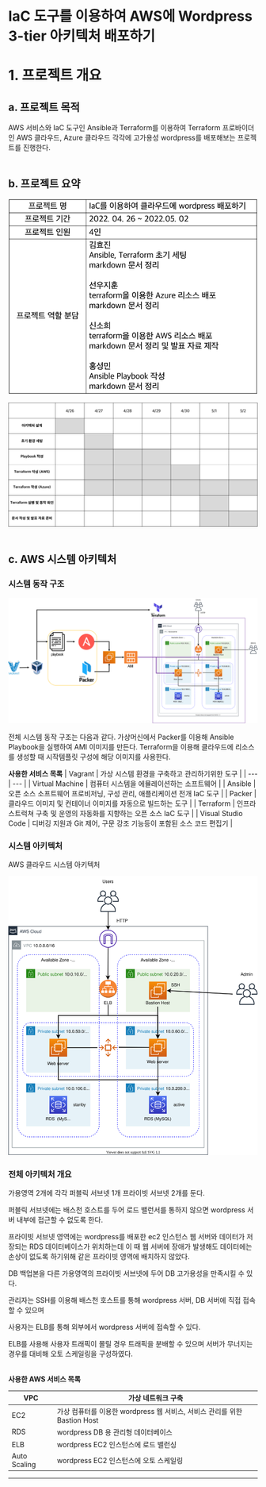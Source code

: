 # IaC 도구를 이용하여 AWS에 Wordpress 3-tier 아키텍처 배포하기

# 1. 프로젝트 개요

## a. 프로젝트 목적

AWS 서비스와 IaC 도구인 Ansible과 Terraform를 이용하여 Terraform 프로바이더인 AWS 클라우드, Azure 클라우드 각각에 고가용성 wordpress를 배포해보는 프로젝트를 진행한다.
<br>
<br>
## b. 프로젝트 요약

![프로젝트_역할](https://github.com/shinsohui/Terraform_Project/blob/main/image/%ED%94%84%EB%A1%9C%EC%A0%9D%ED%8A%B8_%EC%97%AD%ED%95%A0.png?raw=true)

![WBS](https://github.com/shinsohui/Terraform_Project/blob/main/image/WBS.png?raw=true)
<br>
<br>
## c. AWS 시스템 아키텍처

### 시스템 동작 구조

![AWS_시스템_동작](https://github.com/shinsohui/Terraform_Project/blob/main/image/AWS_%EC%8B%9C%EC%8A%A4%ED%85%9C_%EB%8F%99%EC%9E%91.png?raw=true)

전체 시스템 동작 구조는 다음과 같다.
가상머신에서 Packer를 이용해 Ansible Playbook을 실행하여 AMI 이미지를 만든다.
Terraform을 이용해 클라우드에 리소스를 생성할 때 시작템플릿 구성에 해당 이미지를 사용한다.

**사용한 서비스 목록**
| Vagrant | 가상 시스템 환경을 구축하고 관리하기위한 도구 |
| --- | --- |
| Virtual Machine | 컴퓨터 시스템을 에뮬레이션하는 소프트웨어 |
| Ansible | 오픈 소스 소프트웨어 프로비저닝, 구성 관리, 애플리케이션 전개 IaC 도구 |
| Packer | 클라우드 이미지 및 컨테이너 이미지를 자동으로 빌드하는 도구 |
| Terraform | 인프라스트럭쳐 구축 및 운영의 자동화를 지향하는 오픈 소스 IaC 도구  |
| Visual Studio Code | 디버깅 지원과 Git 제어, 구문 강조 기능등이 포함된 소스 코드 편집기 |
<br>

### 시스템 아키텍처

AWS 클라우드 시스템 아키텍처

![3-tier Wordpress](https://raw.githubusercontent.com/shinsohui/Terraform_Project/d2974f13dc973b82e8c5b315de880bceb199f1f0/image/3-tier%20Wordpress.svg)

### 전체 아키텍처 개요

가용영역 2개에 각각 퍼블릭 서브넷 1개 프라이빗 서브넷 2개를 둔다.

퍼블릭 서브넷에는 배스천 호스트를 두어 로드 밸런서를 통하지 않으면 wordpress 서버 내부에 접근할 수 없도록 한다.

프라이빗 서브넷 영역에는 wordpress를 배포한 ec2 인스턴스 웹 서버와 데이터가 저장되는 RDS 데이터베이스가 위치하는데 이 때 웹 서버에 장애가 발생해도 데이터에는 손상이 없도록 하기위해 같은 프라이빗 영역에 배치하지 않았다.

DB 백업본을 다른 가용영역의 프라이빗 서브넷에 두어 DB 고가용성을 만족시킬 수 있다.

관리자는 SSH를 이용해 배스천 호스트를 통해 wordpress 서버, DB 서버에 직접 접속할 수 있으며

사용자는 ELB를 통해 외부에서 wordpress 서버에 접속할 수 있다.

ELB를 사용해 사용자 트래픽이 몰릴 경우 트래픽을 분배할 수 있으며 서버가 무너지는 경우를 대비해 오토 스케일링을 구성하였다.
<br>
<br>

**사용한 AWS 서비스 목록**

| VPC | 가상 네트워크 구축  |
| --- | --- |
| EC2 | 가상 컴퓨터를 이용한 wordpress  웹 서비스, 서비스 관리를 위한 Bastion Host |
| RDS | wordpress DB 용 관리형 데이터베이스   |
| ELB | wordpress EC2 인스턴스에 로드 밸런싱 |
| Auto Scaling | wordpress EC2 인스턴스에 오토 스케일링 |
---

